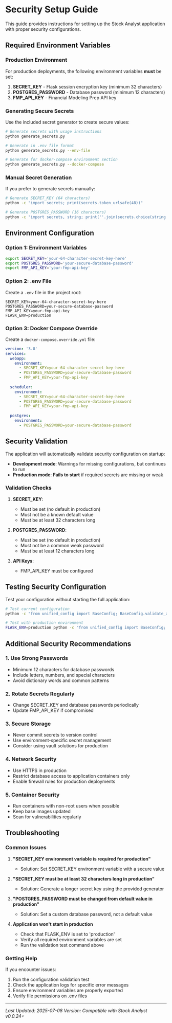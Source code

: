 # Security Setup Guide

This guide provides instructions for setting up the Stock Analyst application with proper security configurations.

## Required Environment Variables

### Production Environment

For production deployments, the following environment variables **must** be set:

1. **SECRET_KEY** - Flask session encryption key (minimum 32 characters)
2. **POSTGRES_PASSWORD** - Database password (minimum 12 characters)
3. **FMP_API_KEY** - Financial Modeling Prep API key

### Generating Secure Secrets

Use the included secret generator to create secure values:

```bash
# Generate secrets with usage instructions
python generate_secrets.py

# Generate in .env file format
python generate_secrets.py --env-file

# Generate for docker-compose environment section
python generate_secrets.py --docker-compose
```

### Manual Secret Generation

If you prefer to generate secrets manually:

```bash
# Generate SECRET_KEY (64 characters)
python -c "import secrets; print(secrets.token_urlsafe(48))"

# Generate POSTGRES_PASSWORD (16 characters)
python -c "import secrets, string; print(''.join(secrets.choice(string.ascii_letters + string.digits) for _ in range(16)))"
```

## Environment Configuration

### Option 1: Environment Variables

```bash
export SECRET_KEY='your-64-character-secret-key-here'
export POSTGRES_PASSWORD='your-secure-database-password'
export FMP_API_KEY='your-fmp-api-key'
```

### Option 2: .env File

Create a `.env` file in the project root:

```env
SECRET_KEY=your-64-character-secret-key-here
POSTGRES_PASSWORD=your-secure-database-password
FMP_API_KEY=your-fmp-api-key
FLASK_ENV=production
```

### Option 3: Docker Compose Override

Create a `docker-compose.override.yml` file:

```yaml
version: '3.8'
services:
  webapp:
    environment:
      - SECRET_KEY=your-64-character-secret-key-here
      - POSTGRES_PASSWORD=your-secure-database-password
      - FMP_API_KEY=your-fmp-api-key
  
  scheduler:
    environment:
      - SECRET_KEY=your-64-character-secret-key-here
      - POSTGRES_PASSWORD=your-secure-database-password
      - FMP_API_KEY=your-fmp-api-key
  
  postgres:
    environment:
      - POSTGRES_PASSWORD=your-secure-database-password
```

## Security Validation

The application will automatically validate security configuration on startup:

- **Development mode**: Warnings for missing configurations, but continues to run
- **Production mode**: **Fails to start** if required secrets are missing or weak

### Validation Checks

1. **SECRET_KEY**:
   - Must be set (no default in production)
   - Must not be a known default value
   - Must be at least 32 characters long

2. **POSTGRES_PASSWORD**:
   - Must be set (no default in production)
   - Must not be a common weak password
   - Must be at least 12 characters long

3. **API Keys**:
   - FMP_API_KEY must be configured

## Testing Security Configuration

Test your configuration without starting the full application:

```bash
# Test current configuration
python -c "from unified_config import BaseConfig; BaseConfig.validate_and_exit_on_error(); print('✅ Configuration valid')"

# Test with production environment
FLASK_ENV=production python -c "from unified_config import BaseConfig; BaseConfig.validate_and_exit_on_error(); print('✅ Production configuration valid')"
```

## Additional Security Recommendations

### 1. Use Strong Passwords
- Minimum 12 characters for database passwords
- Include letters, numbers, and special characters
- Avoid dictionary words and common patterns

### 2. Rotate Secrets Regularly
- Change SECRET_KEY and database passwords periodically
- Update FMP_API_KEY if compromised

### 3. Secure Storage
- Never commit secrets to version control
- Use environment-specific secret management
- Consider using vault solutions for production

### 4. Network Security
- Use HTTPS in production
- Restrict database access to application containers only
- Enable firewall rules for production deployments

### 5. Container Security
- Run containers with non-root users when possible
- Keep base images updated
- Scan for vulnerabilities regularly

## Troubleshooting

### Common Issues

1. **"SECRET_KEY environment variable is required for production"**
   - Solution: Set SECRET_KEY environment variable with a secure value

2. **"SECRET_KEY must be at least 32 characters long in production"**
   - Solution: Generate a longer secret key using the provided generator

3. **"POSTGRES_PASSWORD must be changed from default value in production"**
   - Solution: Set a custom database password, not a default value

4. **Application won't start in production**
   - Check that FLASK_ENV is set to 'production'
   - Verify all required environment variables are set
   - Run the validation test command above

### Getting Help

If you encounter issues:

1. Run the configuration validation test
2. Check the application logs for specific error messages
3. Ensure environment variables are properly exported
4. Verify file permissions on .env files

---

*Last Updated: 2025-07-08*
*Version: Compatible with Stock Analyst v0.0.24+*